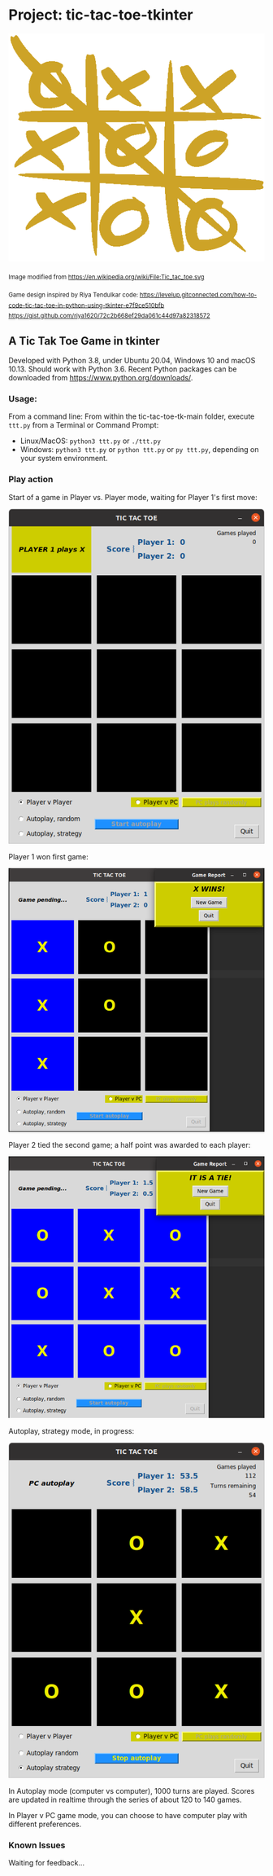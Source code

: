 # Project: tic-tac-toe-tkinter

![tic_tac_logo](images/Tic_tac_toe.png)

<sub>Image modified from https://en.wikipedia.org/wiki/File:Tic_tac_toe.svg</sub>

<sub>Game design inspired by Riya Tendulkar code:
https://levelup.gitconnected.com/how-to-code-tic-tac-toe-in-python-using-tkinter-e7f9ce510bfb
https://gist.github.com/riya1620/72c2b668ef29da061c44d97a82318572
</sub>

## A Tic Tak Toe Game in tkinter

Developed with Python 3.8, under Ubuntu 20.04, Windows 10 and macOS 10.13. Should work with Python 3.6.
Recent Python packages can be downloaded from https://www.python.org/downloads/.

### Usage: 
From a command line:
From within the tic-tac-toe-tk-main folder, execute `ttt.py` from a Terminal or Command Prompt:
- Linux/MacOS: `python3 ttt.py` or `./ttt.py`
- Windows: `python3 ttt.py` or `python ttt.py` or `py ttt.py`, depending on your system environment.

### Play action
Start of a game in Player vs. Player mode, waiting for Player 1's first move:

![game-board](images/game_window.png)

Player 1 won first game:

![player1-win](images/player_v_player.png)

Player 2 tied the second game; a half point was awarded to each player:

![tie-game](images/tie_game.png)

Autoplay, strategy mode, in progress:

![autoplay-game](images/autoplay.png)

In Autoplay mode (computer vs computer), 1000 turns are played. Scores are updated in realtime through the series of about 120 to 140 games.

In Player v PC game mode, you can choose to have computer play with different preferences.

### Known Issues
Waiting for feedback...